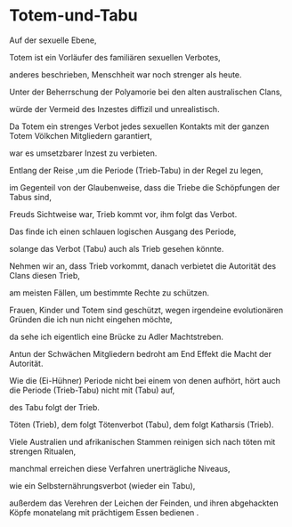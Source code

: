 # Totem-und-Tabu

Auf der sexuelle Ebene, 

Totem ist ein Vorläufer des familiären sexuellen Verbotes, 

anderes beschrieben, Menschheit war noch strenger als heute.



Unter der Beherrschung der Polyamorie bei den alten australischen Clans, 

würde der Vermeid des Inzestes diffizil und unrealistisch. 

Da Totem ein strenges Verbot jedes sexuellen Kontakts mit der ganzen Totem Völkchen Mitgliedern garantiert, 

war es umsetzbarer Inzest zu verbieten.



Entlang der Reise ,um die Periode (Trieb-Tabu) in der Regel zu legen, 

im Gegenteil von der Glaubenweise, dass die Triebe die Schöpfungen der Tabus sind, 

Freuds Sichtweise war, Trieb kommt vor, ihm folgt das Verbot.


Das finde ich einen schlauen logischen Ausgang des Periode, 

solange das Verbot (Tabu) auch als Trieb gesehen könnte.


Nehmen wir an, dass Trieb vorkommt, danach verbietet die Autorität des Clans diesen Trieb, 

am meisten Fällen, um bestimmte Rechte zu schützen. 

Frauen, Kinder und Totem sind geschützt, wegen irgendeine evolutionären Gründen die ich nun nicht eingehen möchte,

da sehe ich eigentlich eine Brücke zu Adler Machtstreben.

Antun der Schwächen Mitgliedern bedroht am End Effekt die Macht der Autorität.



Wie die (Ei-Hühner) Periode nicht bei einem von denen aufhört, hört auch die Periode (Trieb-Tabu) nicht mit (Tabu) auf, 

des Tabu folgt der Trieb.

Töten (Trieb), dem folgt Tötenverbot (Tabu), dem folgt Katharsis (Trieb). 

Viele Australien und afrikanischen Stammen reinigen sich nach töten mit strengen Ritualen, 

manchmal erreichen diese Verfahren unerträgliche Niveaus, 

wie ein Selbsternährungsverbot (wieder ein Tabu), 

außerdem das Verehren der Leichen der Feinden, und ihren abgehackten Köpfe monatelang mit prächtigem Essen bedienen . 
